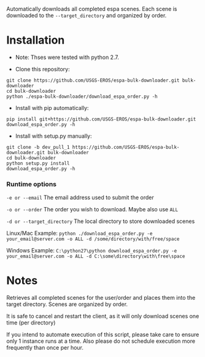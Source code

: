 Automatically downloads all completed espa scenes.  Each scene is downloaded to the `--target_directory` and organized by order.

# Installation
* Note: Thses were tested with python 2.7.


* Clone this repository:
```
git clone https://github.com/USGS-EROS/espa-bulk-downloader.git bulk-downloader
cd bulk-downloader
python ./espa-bulk-downloader/download_espa_order.py -h
```
* Install with pip automatically:
```
pip install git+https://github.com/USGS-EROS/espa-bulk-downloader.git
download_espa_order.py -h
```
* Install with setup.py manually:
```
git clone -b dev_pull_1 https://github.com/USGS-EROS/espa-bulk-downloader.git bulk-downloader
cd bulk-downloader
python setup.py install
download_espa_order.py -h
```

### Runtime options
`-e or --email` The email address used to submit the order

`-o or --order` The order you wish to download.  Maybe also use `ALL`

`-d or --target_directory` The local directory to store downloaded scenes

Linux/Mac Example: `python ./download_espa_order.py -e your_email@server.com -o ALL -d /some/directory/with/free/space`

Windows Example: `C:\python27\python download_espa_order.py -e your_email@server.com -o ALL -d C:\some\directory\with\free\space`

# Notes
Retrieves all completed scenes for the user/order
and places them into the target directory.
Scenes are organized by order.

It is safe to cancel and restart the client, as it will
only download scenes one time (per directory)
 
If you intend to automate execution of this script,
please take care to ensure only 1 instance runs at a time.
Also please do not schedule execution more frequently than
once per hour.


    
